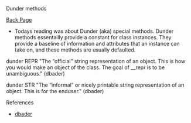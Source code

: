 Dunder methods

[Back Page](/401-notes.md)

- Todays reading was about Dunder (aka) special methods.
Dunder methods essentailly provide a constant for class instances.
They provide a baseline of information and attributes that an instance can take on, and these methods are usually defaulted.

dunder REPR
"The “official” string representation of an object. This is how you would make an object of the class. The goal of __repr is to be unambiguous." (dbader)

dunder STR
"The “informal” or nicely printable string representation of an object. This is for the enduser." (dbader)




References 
- [dbader](https://dbader.org/blog/python-dunder-methods)